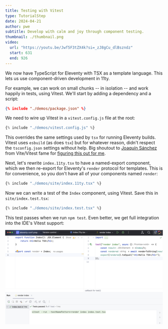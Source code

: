 ```yaml
---
title: Testing with Vitest
type: TutorialStep
date: 2024-04-21
author: pwe
subtitle: Develop with calm and joy through component testing.
thumbnail: ./thumbnail.png
video:
  url: "https://youtu.be/Jwf5F3tZX4k?si=_zJ8gCu_dlBszndz"
  start: 631
  end: 926
---
```


We now have TypeScript for Eleventy with TSX as a template language. This lets us use component-driven development in
11ty.

For example, we can work on small chunks -- in isolation -- and work happily in tests, using Vitest. We'll start by
adding a dependency and a script:

```json
{% include "./demos/package.json" %}
```

We need to wire up Vitest in a `vitest.config.js` file at the root:

```javascript
{% include "./demos/vitest.config.js" %}
```

This overrides the same settings used by `tsx` for running Eleventy builds. Vitest uses `esbuild` (as does `tsx`) but
for whatever reason, didn't respect the `tsconfig.json` settings without help. Big shoutout
to [Joaquín Sánchez](https://github.com/userquin) from Vite/Vitest fame
for [figuring this out for me](https://github.com/privatenumber/tsx/discussions/453#discussioncomment-8194275).

Next, let's rewrite `index.11ty.tsx` to have a named-export component, which we then re-export for Eleventy's `render`
protocol for templates. This is for convenience, so you don't have all of your components named `render`:

```javascript
{% include "./demos/site/index.11ty.tsx" %}
```

Now we can write a test of the `Index` component, using Vitest. Save this in `site/index.test.tsx`:

```javascript
{% include "./demos/site/index.test.tsx" %}
```

This test passes when we run `npm test`. Even better, we get full integration into the IDE's Vitest support:

![Running Vitest](./vitest.png)

